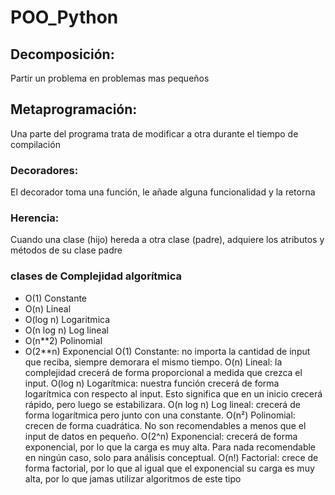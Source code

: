# POO_Python

## Decomposición:
Partir un problema en problemas mas pequeños

## Metaprogramación:
Una parte del programa trata de modificar a otra durante el tiempo de 
compilación

### Decoradores: 
El decorador toma una función, le añade alguna funcionalidad y la retorna

### Herencia:
Cuando una clase (hijo) hereda a otra clase (padre), adquiere los atributos y métodos de su clase padre 

### clases de Complejidad algorítmica
* O(1) Constante
* O(n) Lineal
* O(log n) Logaritmica
* O(n log n) Log lineal
* O(n**2) Polinomial
* O(2**n) Exponencial
O(1) Constante: no importa la cantidad de input que reciba, siempre demorara el mismo tiempo.
O(n) Lineal: la complejidad crecerá de forma proporcional a medida que crezca el input.
O(log n) Logarítmica: nuestra función crecerá de forma logarítmica con respecto al input. Esto significa que en un inicio crecerá rápido, pero luego se estabilizara.
O(n log n) Log lineal: crecerá de forma logarítmica pero junto con una constante.
O(n²) Polinomial: crecen de forma cuadrática. No son recomendables a menos que el input de datos en pequeño.
O(2^n) Exponencial: crecerá de forma exponencial, por lo que la carga es muy alta. Para nada recomendable en ningún caso, solo para análisis conceptual.
O(n!) Factorial: crece de forma factorial, por lo que al igual que el exponencial su carga es muy alta, por lo que jamas utilizar algoritmos de este tipo
